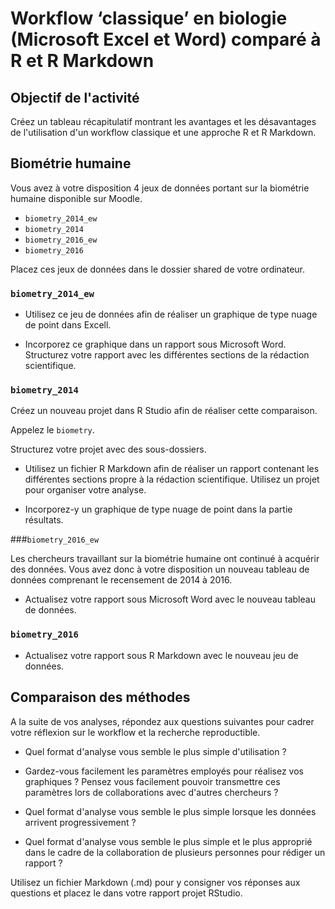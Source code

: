 # Workflow ‘classique’ en biologie (Microsoft Excel et Word) comparé à R et R Markdown

## Objectif de l'activité 

Créez un tableau récapitulatif montrant les avantages et les désavantages de l'utilisation d'un workflow classique et une approche R et R Markdown.


## Biométrie humaine

Vous avez à votre disposition 4 jeux de données portant sur la biométrie humaine disponible sur Moodle.

- `biometry_2014_ew`
- `biometry_2014`
- `biometry_2016_ew`
- `biometry_2016`

Placez ces jeux de données dans le dossier shared de votre ordinateur.

### `biometry_2014_ew`

- Utilisez ce jeu de données afin de réaliser un graphique de type nuage de point dans Excell.

- Incorporez ce graphique dans un rapport sous Microsoft Word. Structurez votre rapport avec les différentes sections de la rédaction scientifique.


### `biometry_2014`

Créez un nouveau projet dans R Studio afin de réaliser cette comparaison.

Appelez le `biometry`.

Structurez votre projet avec des sous-dossiers.

- Utilisez un fichier R Markdown afin de réaliser un rapport contenant les différentes sections propre à la rédaction scientifique. Utilisez un projet pour organiser votre analyse.

- Incorporez-y un graphique de type nuage de point dans la partie résultats.

###`biometry_2016_ew`

Les chercheurs travaillant sur la biométrie humaine ont continué à acquérir des données. Vous avez donc à votre disposition un nouveau tableau de données comprenant le recensement de 2014 à 2016.

- Actualisez votre rapport sous Microsoft Word avec le nouveau tableau de données.

### `biometry_2016`

- Actualisez votre rapport sous R Markdown avec le nouveau jeu de données.

## Comparaison des méthodes

A la suite de vos analyses, répondez aux questions suivantes pour cadrer votre réflexion sur le workflow et la recherche reproductible.

- Quel format d'analyse vous semble le plus simple d'utilisation ? 

- Gardez-vous facilement les paramètres employés pour réalisez vos graphiques ? Pensez vous facilement pouvoir transmettre ces paramètres lors de collaborations avec d'autres chercheurs ?

- Quel format d'analyse vous semble le plus simple lorsque les données arrivent progressivement ?

- Quel format d'analyse vous semble le plus simple et le plus approprié dans le cadre de la collaboration de plusieurs personnes pour rédiger un rapport ? 

Utilisez un fichier Markdown (.md) pour y consigner vos réponses aux questions et placez le dans votre rapport projet RStudio.
